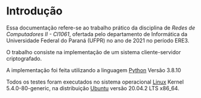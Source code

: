 # Introdução

Essa documentação refere-se ao trabalho prático da disciplina de *Redes de Computadores II - CI1061*, ofertada pelo departamento de Informática da Universidade Federal do Paraná (UFPR) no ano de 2021 no período ERE3.

O trabalho consiste na implementação de um sistema cliente-servidor criptografado.

A implementação foi feita utilizando a linguagem [Python](https://www.python.org/) Versão 3.8.10


Todos os testes foram executados no sistema operacional [Linux](https://www.linux.org/) Kernel 5.4.0-80-generic, na distribuição [Ubuntu](https://ubuntu.com/) versão 20.04.2 LTS x86_64.

